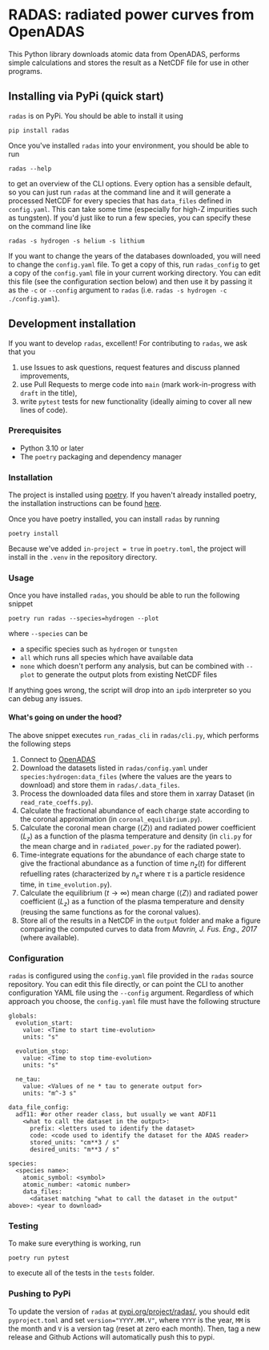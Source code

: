 # RADAS: radiated power curves from OpenADAS

This Python library downloads atomic data from OpenADAS, performs simple calculations and stores the result as a NetCDF file for use in other programs.

## Installing via PyPi (quick start)

`radas` is on PyPi. You should be able to install it using
```
pip install radas
```

Once you've installed `radas` into your environment, you should be able to run
```
radas --help
```
to get an overview of the CLI options. Every option has a sensible default, so you can just run `radas` at the command line and it will generate a processed NetCDF for every species that has `data_files` defined in `config.yaml`. This can take some time (especially for high-Z impurities such as tungsten). If you'd just like to run a few species, you can specify these on the command line like
```
radas -s hydrogen -s helium -s lithium
```

If you want to change the years of the databases downloaded, you will need to change the `config.yaml` file. To get a copy of this, run `radas_config` to get a copy of the `config.yaml` file in your current working directory. You can edit this file (see the configuration section below) and then use it by passing it as the `-c` or `--config` argument to `radas` (i.e. `radas -s hydrogen -c ./config.yaml`).

## Development installation

If you want to develop `radas`, excellent! For contributing to `radas`, we ask that you
1. use Issues to ask questions, request features and discuss planned improvements,
2. use Pull Requests to merge code into `main` (mark work-in-progress with `draft` in the title),
3. write `pytest` tests for new functionality (ideally aiming to cover all new lines of code).

### Prerequisites

* Python 3.10 or later
* The `poetry` packaging and dependency manager

### Installation

The project is installed using [poetry](https://python-poetry.org/). If you haven't already installed poetry, the installation instructions can be found [here](https://python-poetry.org/docs/#installing-with-the-official-installer).

Once you have poetry installed, you can install `radas` by running
```
poetry install
```

Because we've added `in-project = true` in `poetry.toml`, the project will install in the `.venv` in the repository directory.

### Usage

Once you have installed `radas`, you should be able to run the following snippet
```
poetry run radas --species=hydrogen --plot
```
where `--species` can be
* a specific species such as `hydrogen` or `tungsten`
* `all` which runs all species which have available data
* `none` which doesn't perform any analysis, but can be combined with `--plot` to generate the output plots from existing NetCDF files

If anything goes wrong, the script will drop into an `ipdb` interpreter so you can debug any issues. 

#### What's going on under the hood?

The above snippet executes `run_radas_cli` in `radas/cli.py`, which performs the following steps

1. Connect to [OpenADAS](https://open.adas.ac.uk/)
2. Download the datasets listed in `radas/config.yaml` under `species:hydrogen:data_files` (where the values are the years to download) and store them in `radas/.data_files`.
5. Process the downloaded data files and store them in xarray Dataset (in `read_rate_coeffs.py`).
6. Calculate the fractional abundance of each charge state according to the coronal approximation (in `coronal_equilibrium.py`).
7. Calculate the coronal mean charge ($\langle Z \rangle$) and radiated power coefficient ($L_z$) as a function of the plasma temperature and density (in `cli.py` for the mean charge and in `radiated_power.py` for the radiated power).
8. Time-integrate equations for the abundance of each charge state to give the fractional abundance as a function of time $n_z(t)$ for different refuelling rates (characterized by $n_e \tau$ where $\tau$ is a particle residence time, in `time_evolution.py`).
9. Calculate the equilibrium ($t \to \infty$) mean charge ($\langle Z \rangle$) and radiated power coefficient ($L_z$) as a function of the plasma temperature and density (reusing the same functions as for the coronal values).
10. Store all of the results in a NetCDF in the `output` folder and make a figure comparing the computed curves to data from *Mavrin, J. Fus. Eng., 2017* (where available).

### Configuration

`radas` is configured using the `config.yaml` file provided in the `radas` source repository. You can edit this file directly, or can point the CLI to another configuration YAML file using the `--config` argument. Regardless of which approach you choose, the `config.yaml` file must have the following structure
```
globals:
  evolution_start:
    value: <Time to start time-evolution>
    units: "s"

  evolution_stop:
    value: <Time to stop time-evolution>
    units: "s"

  ne_tau:
    value: <Values of ne * tau to generate output for>
    units: "m^-3 s"

data_file_config:
  adf11: #or other reader class, but usually we want ADF11
    <what to call the dataset in the output>:
      prefix: <letters used to identify the dataset>
      code: <code used to identify the dataset for the ADAS reader>
      stored_units: "cm**3 / s"
      desired_units: "m**3 / s"

species:
  <species name>:
    atomic_symbol: <symbol>
    atomic_number: <atomic number>
    data_files:
      <dataset matching "what to call the dataset in the output" above>: <year to download>
```

### Testing

To make sure everything is working, run
```
poetry run pytest
```
to execute all of the tests in the `tests` folder.

### Pushing to PyPi

To update the version of `radas` at [pypi.org/project/radas/](https://pypi.org/project/radas/), you should edit `pyproject.toml` and set `version="YYYY.MM.V"`, where `YYYY` is the year, `MM` is the month and `V` is a version tag (reset at zero each month). Then, tag a new release and Github Actions will automatically push this to pypi.
